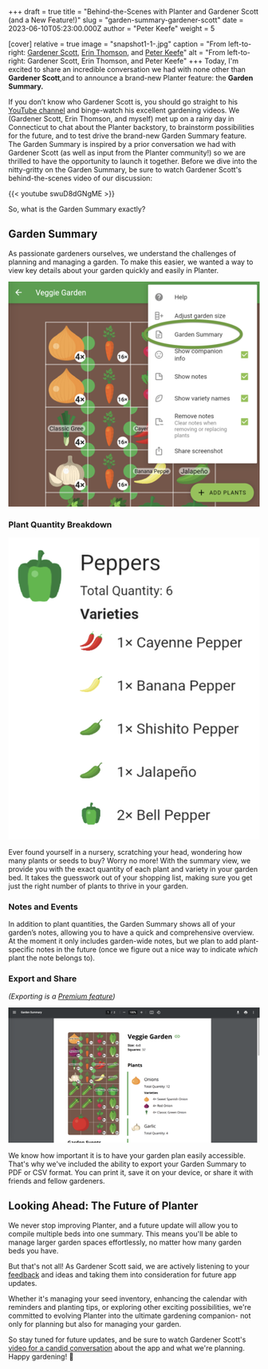 +++
draft = true
title = "Behind-the-Scenes with Planter and Gardener Scott (and a New Feature!)"
slug = "garden-summary-gardener-scott"
date = 2023-06-10T05:23:00.000Z
author = "Peter Keefe"
weight = 5

[cover]
relative = true
image = "snapshot1-1-.jpg"
caption = "From left-to-right: [Gardener Scott](https://www.youtube.com/@GardenerScott), [Erin Thomson](https://blog.planter.garden/author/erin-thomson/), and [Peter Keefe](https://blog.planter.garden/author/peter-keefe/)"
alt = "From left-to-right: Gardener Scott, Erin Thomson, and Peter Keefe"
+++
Today, I'm excited to share an incredible conversation we had with none other than **Gardener Scott**,and to announce a brand-new Planter feature: the **Garden Summary.**

If you don’t know who Gardener Scott is, you should go straight to his [YouTube channel](https://www.youtube.com/@GardenerScott) and binge-watch his excellent gardening videos. We (Gardener Scott, Erin Thomson, and myself) met up on a rainy day in Connecticut to chat about the Planter backstory, to brainstorm possibilities for the future, and to test drive the brand-new Garden Summary feature. The Garden Summary is inspired by a prior conversation we had with Gardener Scott (as well as input from the Planter community!) so we are thrilled to have the opportunity to launch it together. Before we dive into the nitty-gritty on the Garden Summary, be sure to watch Gardener Scott's behind-the-scenes video of our discussion:

{{< youtube swuD8dGNgME >}}

So, what is the Garden Summary exactly?

## Garden Summary

As passionate gardeners ourselves, we understand the challenges of planning and managing a garden. To make this easier, we wanted a way to view key details about your garden quickly and easily in Planter.

![Screenshot showing how to access the Garden Summary view.](screenshot-2023-06-06-at-4.09.15-pm.png "You can find the new Garden Summary by tapping the ⋮ symbol while viewing any garden.")

### Plant Quantity Breakdown

![Screenshot of the Garden Summary plant quantity view.](screenshot-2023-06-06-at-4.10.59-pm.png "The Garden Summary shows exactly how many of each plant you've got in a bed, and breaks it down by variety.")

Ever found yourself in a nursery, scratching your head, wondering how many plants or seeds to buy? Worry no more! With the summary view, we provide you with the exact quantity of each plant and variety in your garden bed. It takes the guesswork out of your shopping list, making sure you get just the right number of plants to thrive in your garden.

### Notes and Events

In addition to plant quantities, the Garden Summary shows all of your garden’s notes, allowing you to have a quick and comprehensive overview. At the moment it only includes garden-wide notes, but we plan to add plant-specific notes in the future (once we figure out a nice way to indicate *which* plant the note belongs to).

### Export and Share

*(Exporting is a [Premium feature](https://info.planter.garden/account/premium-subscription/))*

![The downloaded Garden Summary PDF.](screenshot-2023-06-06-at-4.57.38-pm.png "Sometimes you just need your plan on physical paper, and that's okay 🖨️.")

We know how important it is to have your garden plan easily accessible. That's why we've included the ability to export your Garden Summary to PDF or CSV format. You can print it, save it on your device, or share it with friends and fellow gardeners. 

## Looking Ahead: The Future of Planter

We never stop improving Planter, and a future update will allow you to compile multiple beds into one summary. This means you'll be able to manage larger garden spaces effortlessly, no matter how many garden beds you have.

But that's not all! As Gardener Scott said, we are actively listening to your [feedback](https://planter.garden/requests) and ideas and taking them into consideration for future app updates.

Whether it's managing your seed inventory, enhancing the calendar with reminders and planting tips, or exploring other exciting possibilities, we're committed to evolving Planter into the ultimate gardening companion- not only for planning but also for managing your garden.

So stay tuned for future updates, and be sure to watch Gardener Scott's [video for a candid conversation](https://youtu.be/swuD8dGNgME) about the app and what we're planning. Happy gardening! 🌱